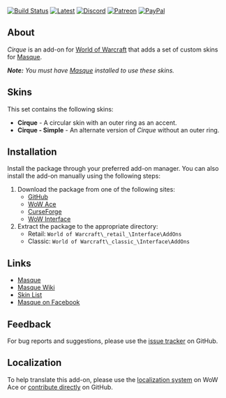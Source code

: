 [![Build Status][Badge-Travis]][Travis]
[![Latest][Badge-Latest]][Latest]
[![Discord][Badge-Discord]][Discord]
[![Patreon][Badge-Patreon]][Patreon]
[![PayPal][Badge-PayPal]][PayPal]

## About

_Cirque_ is an add-on for [World of Warcraft] that adds a set of custom skins for [Masque].

_**Note:** You must have [Masque] installed to use these skins._

## Skins

This set contains the following skins:

- **Cirque** - A circular skin with an outer ring as an accent.
- **Cirque - Simple** - An alternate version of _Cirque_ without an outer ring.

## Installation

Install the package through your preferred add-on manager. You can also install the add-on manually using the following steps:

1. Download the package from one of the following sites:
    - [GitHub]
    - [WoW Ace]
    - [CurseForge]
    - [WoW Interface]
2. Extract the package to the appropriate directory:
    - Retail: `World of Warcraft\_retail_\Interface\AddOns`
    - Classic: `World of Warcraft\_classic_\Interface\AddOns`

## Links

- [Masque]
- [Masque Wiki]
- [Skin List]
- [Masque on Facebook]

## Feedback

For bug reports and suggestions, please use the [issue tracker] on GitHub.

## Localization

To help translate this add-on, please use the [localization system] on WoW Ace or [contribute directly] on GitHub.

[Links]: #

[Masque]: https://github.com/StormFX/Masque (Download Masque)
[World of Warcraft]: https://worldofwarcraft.com (World of Warcraft)

[GitHub]: https://github.com/StormFX/Masque_Cirque (Download from GitHub)
[WoW Ace]: https://www.wowace.com/projects/masque-cirque (Download from WoW Ace)
[CurseForge]: https://www.curseforge.com/wow/addons/masque-cirque (Download from CurseForge)
[WoW Interface]: https://www.wowinterface.com/downloads/info24410 (Download from WoW Interface)

[Masque Wiki]: https://github.com/StormFX/Masque/wiki (Masque Wiki)
[Skin List]: https://github.com/StormFX/Masque/wiki/Skin-List (Masque Skin List)
[Masque on Facebook]: https://www.facebook.com/masqueui (Masque on Facebook)

[issue tracker]: https://github.com/StormFX/Masque_Cirque/issues (Report an Issue)
[localization system]: https://www.wowace.com/projects/masque-cirque/localization (Translate on WoW Ace)
[contribute directly]: https://github.com/StormFX/Masque_Cirque (Translate on GitHub)

[Travis]: https://travis-ci.org/StormFX/Masque_Cirque (Latest Build)
[Latest]: https://github.com/StormFX/Masque_Cirque/releases (Latest Release)
[Discord]: https://discord.gg/DDVqkd6 (Discord)
[Patreon]: https://www.patreon.com/stormfx (Donate via Patreon)
[PayPal]: https://www.paypal.com/cgi-bin/webscr?cmd=_s-xclick&hosted_button_id=EELAK9TC4W4KQ (Donate via PayPal)

[Images]: #

[Badge-Travis]: https://img.shields.io/travis/StormFX/Masque_Cirque/master?label=Build&style=flat-square
[Badge-Latest]: https://img.shields.io/github/v/release/StormFX/Masque_Cirque?include_prereleases&label=Latest&style=flat-square
[Badge-Discord]: https://img.shields.io/badge/Discord-StormFX-7289da?style=flat-square
[Badge-Patreon]: https://img.shields.io/badge/Patreon-Donate-f96854?style=flat-square
[Badge-PayPal]: https://img.shields.io/badge/PayPal-Donate-009CDE?style=flat-square
